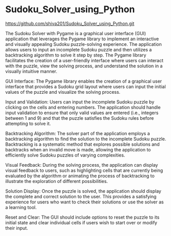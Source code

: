 # Sudoku_Solver_using_Python

https://github.com/shiva201/Sudoku_Solver_using_Python.git

The Sudoku Solver with Pygame is a graphical user interface (GUI) application that leverages the Pygame library to implement an interactive and visually appealing Sudoku puzzle-solving experience. The application allows users to input an incomplete Sudoku puzzle and then utilizes a backtracking algorithm to solve it step by step. The Pygame library facilitates the creation of a user-friendly interface where users can interact with the puzzle, view the solving process, and understand the solution in a visually intuitive manner.

GUI Interface: The Pygame library enables the creation of a graphical user interface that provides a Sudoku grid layout where users can input the initial values of the puzzle and visualize the solving process.

Input and Validation: Users can input the incomplete Sudoku puzzle by clicking on the cells and entering numbers. The application should handle input validation to ensure that only valid values are entered (i.e., integers between 1 and 9) and that the puzzle satisfies the Sudoku rules before attempting to solve it.

Backtracking Algorithm: The solver part of the application employs a backtracking algorithm to find the solution to the incomplete Sudoku puzzle. Backtracking is a systematic method that explores possible solutions and backtracks when an invalid move is made, allowing the application to efficiently solve Sudoku puzzles of varying complexities.

Visual Feedback: During the solving process, the application can display visual feedback to users, such as highlighting cells that are currently being evaluated by the algorithm or animating the process of backtracking to illustrate the exploration of different possibilities.

Solution Display: Once the puzzle is solved, the application should display the complete and correct solution to the user. This provides a satisfying experience for users who want to check their solutions or use the solver as a learning tool.

Reset and Clear: The GUI should include options to reset the puzzle to its initial state and clear individual cells if users wish to start over or modify their input.
